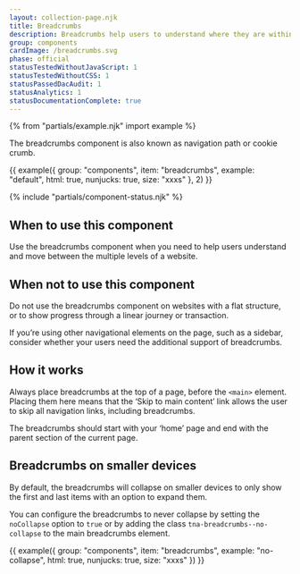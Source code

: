 ```yaml
---
layout: collection-page.njk
title: Breadcrumbs
description: Breadcrumbs help users to understand where they are within a websites structure and move between levels.
group: components
cardImage: /breadcrumbs.svg
phase: official
statusTestedWithoutJavaScript: 1
statusTestedWithoutCSS: 1
statusPassedDacAudit: 1
statusAnalytics: 1
statusDocumentationComplete: true
---
```


{% from "partials/example.njk" import example %}

The breadcrumbs component is also known as navigation path or cookie crumb.

{{ example({ group: "components", item: "breadcrumbs", example: "default", html: true, nunjucks: true, size: "xxxs" }, 2) }}

{% include "partials/component-status.njk" %}

## When to use this component

Use the breadcrumbs component when you need to help users understand and move between the multiple levels of a website.

## When not to use this component

Do not use the breadcrumbs component on websites with a flat structure, or to show progress through a linear journey or transaction.

If you’re using other navigational elements on the page, such as a sidebar, consider whether your users need the additional support of breadcrumbs.

## How it works

Always place breadcrumbs at the top of a page, before the `<main>` element. Placing them here means that the ‘Skip to main content’ link allows the user to skip all navigation links, including breadcrumbs.

The breadcrumbs should start with your ‘home’ page and end with the parent section of the current page.

## Breadcrumbs on smaller devices

By default, the breadcrumbs will collapse on smaller devices to only show the first and last items with an option to expand them.

You can configure the breadcrumbs to never collapse by setting the `noCollapse` option to `true` or by adding the class `tna-breadcrumbs--no-collapse` to the main breadcrumbs element.

{{ example({ group: "components", item: "breadcrumbs", example: "no-collapse", html: true, nunjucks: true, size: "xxxs" }) }}
